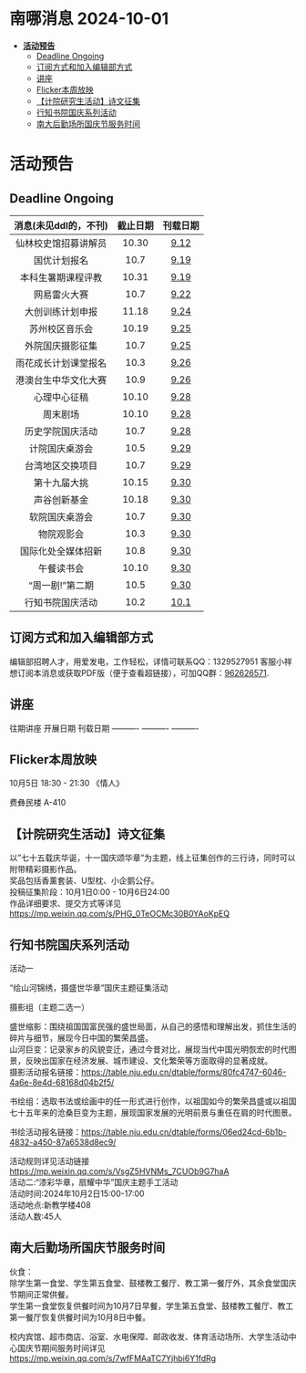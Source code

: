 # 南哪消息 2024-10-01

-   <a href="#活动预告" id="toc-活动预告"><strong>活动预告</strong></a>
    -   <a href="#deadline-ongoing" id="toc-deadline-ongoing">Deadline
        Ongoing</a>
    -   <a href="#订阅方式和加入编辑部方式"
        id="toc-订阅方式和加入编辑部方式">订阅方式和加入编辑部方式</a>
    -   <a href="#讲座" id="toc-讲座">讲座</a>
    -   <a href="#flicker本周放映" id="toc-flicker本周放映">Flicker本周放映</a>
    -   <a href="#计院研究生活动诗文征集"
        id="toc-计院研究生活动诗文征集">【计院研究生活动】诗文征集</a>
    -   <a href="#行知书院国庆系列活动"
        id="toc-行知书院国庆系列活动">行知书院国庆系列活动</a>
    -   <a href="#南大后勤场所国庆节服务时间"
        id="toc-南大后勤场所国庆节服务时间">南大后勤场所国庆节服务时间</a>

# **活动预告**

## Deadline Ongoing

| 消息(未见ddl的，不刊) | 截止日期 |                     刊载日期                      |
|:---------------------:|:--------:|:-------------------------------------------------:|
| 仙林校史馆招募讲解员  |  10.30   | [9.12](https://nik-nul.github.io/news/2024-09-12) |
|     国优计划报名      |   10.7   | [9.19](https://nik-nul.github.io/news/2024-09-19) |
|  本科生暑期课程评教   |  10.31   | [9.19](https://nik-nul.github.io/news/2024-09-19) |
|     网易雷火大赛      |   10.7   | [9.22](https://nik-nul.github.io/news/2024-09-22) |
|   大创训练计划申报    |  11.18   | [9.24](https://nik-nul.github.io/news/2024-09-24) |
|    苏州校区音乐会     |  10.19   | [9.25](https://nik-nul.github.io/news/2024-09-25) |
|   外院国庆摄影征集    |   10.7   | [9.25](https://nik-nul.github.io/news/2024-09-25) |
| 雨花成长计划课堂报名  |   10.3   | [9.26](https://nik-nul.github.io/news/2024-09-26) |
| 港澳台生中华文化大赛  |   10.9   | [9.26](https://nik-nul.github.io/news/2024-09-26) |
|     心理中心征稿      |  10.10   | [9.28](https://nik-nul.github.io/news/2024-09-28) |
|       周末剧场        |  10.10   | [9.28](https://nik-nul.github.io/news/2024-09-28) |
|   历史学院国庆活动    |   10.7   | [9.28](https://nik-nul.github.io/news/2024-09-28) |
|    计院国庆桌游会     |   10.5   | [9.29](https://nik-nul.github.io/news/2024-09-29) |
|   台湾地区交换项目    |   10.7   | [9.29](https://nik-nul.github.io/news/2024-09-29) |
|     第十九届大挑      |  10.15   | [9.30](https://nik-nul.github.io/news/2024-09-30) |
|     声谷创新基金      |  10.18   | [9.30](https://nik-nul.github.io/news/2024-09-30) |
|    软院国庆桌游会     |   10.7   | [9.30](https://nik-nul.github.io/news/2024-09-30) |
|      物院观影会       |   10.3   | [9.30](https://nik-nul.github.io/news/2024-09-30) |
|  国际化处全媒体招新   |   10.8   | [9.30](https://nik-nul.github.io/news/2024-09-30) |
|      午餐读书会       |  10.10   | [9.30](https://nik-nul.github.io/news/2024-09-30) |
|    “周一剧!”第二期    |   10.5   | [9.30](https://nik-nul.github.io/news/2024-09-30) |
|   行知书院国庆活动    |   10.2   | [10.1](https://nik-nul.github.io/news/2024-10-01) |

## 订阅方式和加入编辑部方式

编辑部招聘人才，用爱发电，工作轻松，详情可联系QQ：1329527951 客服小祥  
想订阅本消息或获取PDF版（便于查看超链接），可加QQ群：[962626571](https://qm.qq.com/q/FGX1VYCrGS).

## 讲座

往期讲座 开展日期 刊载日期 ———- ———- ———-

  
  

## Flicker本周放映

10月5日 18:30 - 21:30 《情人》

费彝民楼 A-410

## 【计院研究生活动】诗文征集

以”七十五载庆华诞，十一国庆颂华章”为主题，线上征集创作的三行诗，同时可以附带精彩摄影作品。  
奖品包括香薰套装、U型枕、小企鹅公仔。  
投稿征集阶段：10月1日0:00 - 10月6日24:00  
作品详细要求、提交方式等详见<https://mp.weixin.qq.com/s/PHG_0TeOCMc30B0YAoKpEQ>

## 行知书院国庆系列活动

活动一

“绘山河锦绣，摄盛世华章”国庆主题征集活动

摄影组（主题二选一）

盛世缩影：围绕祖国国富民强的盛世局面，从自己的感悟和理解出发，抓住生活的碎片与细节，展现今日中国的繁荣昌盛。  
山河巨变：记录家乡的风貌变迁，通过今昔对比，展现当代中国光明恢宏的时代图景，反映出国家在经济发展、城市建设、文化繁荣等方面取得的显著成就。  
摄影活动报名链接：<https://table.nju.edu.cn/dtable/forms/80fc4747-6046-4a6e-8e4d-68168d04b2f5/>

书绘组：选取书法或绘画中的任一形式进行创作，以祖国如今的繁荣昌盛或以祖国七十五年来的沧桑巨变为主题，展现国家发展的光明前景与重任在肩的时代图景。

书绘活动报名链接：<https://table.nju.edu.cn/dtable/forms/06ed24cd-6b1b-4832-a450-87a6538d8ec9/>

活动规则详见活动链接<https://mp.weixin.qq.com/s/VsgZ5HVNMs_7CUOb9G7haA>  
活动二:“漆彩华章，扇耀中华”国庆主题手工活动  
活动时间:2024年10月2日15:00-17:00  
活动地点:新教学楼408  
活动人数:45人

## 南大后勤场所国庆节服务时间

伙食：  
除学生第一食堂、学生第五食堂、鼓楼教工餐厅、教工第一餐厅外，其余食堂国庆节期间正常供餐。  
学生第一食堂恢复供餐时间为10月7日早餐，学生第五食堂、鼓楼教工餐厅、教工第一餐厅恢复供餐时间为10月8日中餐。  
  
校内宾馆、超市商店、浴室、水电保障、邮政收发、体育活动场所、大学生活动中心国庆节期间服务时间详见<https://mp.weixin.qq.com/s/7wfFMAaTC7Yjhbi6Y1fdRg>

